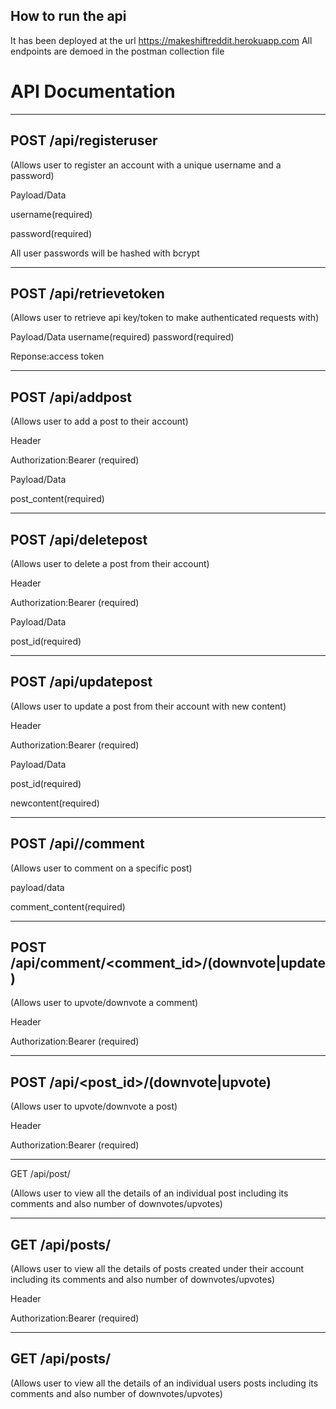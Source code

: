 ## How to run the api
It has been deployed at the url 
https://makeshiftreddit.herokuapp.com
All endpoints are demoed in the postman collection file

# API Documentation
---

## POST  /api/registeruser 

(Allows user to register an account with a unique username and a password)

Payload/Data

username(required)

password(required)

All user passwords will be hashed with bcrypt

---

## POST  /api/retrievetoken 

(Allows user to retrieve api key/token to make authenticated requests with)

Payload/Data
username(required)
password(required)

Reponse:access token

---

## POST  /api/addpost 

(Allows user to add a post to their account)

Header

Authorization:Bearer <token>(required)

Payload/Data
  
post_content(required)
  
---
  
## POST  /api/deletepost 
  
(Allows user to delete a post from their account)
  
Header
  
Authorization:Bearer <token>(required)

Payload/Data
  
post_id(required)
  
---
  
## POST  /api/updatepost 
  
(Allows user to update a post from their account with new content)
  
Header
  
Authorization:Bearer <token>(required)

Payload/Data
  
post_id(required)
  
newcontent(required)
  
---
  
## POST /api/<post id>/comment 
  
(Allows user to comment on a specific post)
  
payload/data
  
comment_content(required)
  
---
  
## POST /api/comment/<comment_id>/(downvote|update)   
  
(Allows user to upvote/downvote a comment)
  
Header
  
Authorization:Bearer <token>(required)
  
---
  
## POST /api/<post_id>/(downvote|upvote)    

(Allows user to upvote/downvote a post)
  
Header
  
Authorization:Bearer <token>(required)
  
---
  
GET  /api/post/<post id> 
  
(Allows user to view all the details of an individual post including its comments and also number of downvotes/upvotes)
  
---
  
## GET  /api/posts/ 
  
(Allows user to view all the details of posts created under their account including its comments and also number of downvotes/upvotes)
  
Header
  
Authorization:Bearer <token>(required)
  
---

## GET  /api/posts/<username> 

(Allows user to view all the details of an individual users posts including its comments and also number of downvotes/upvotes)





